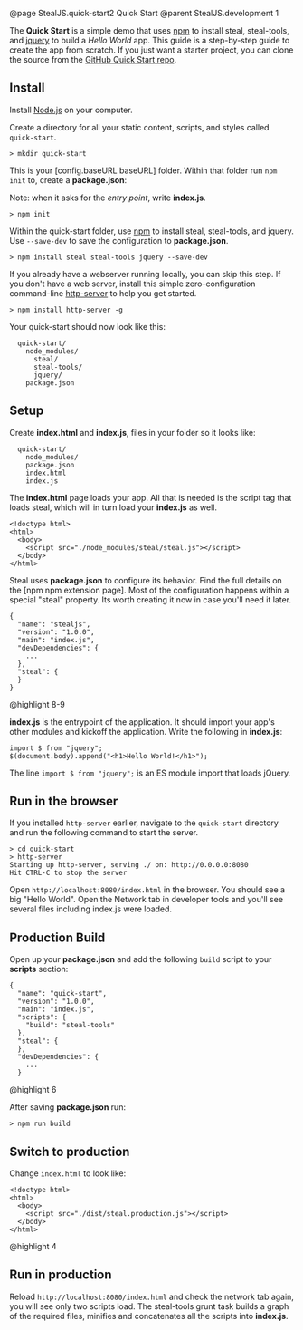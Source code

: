 @page StealJS.quick-start2 Quick Start
@parent StealJS.development 1

The __Quick Start__ is a simple demo that uses [npm](https://www.npmjs.org/) to install steal, steal-tools,
and [jquery](http://jquery.com/) to build a *Hello World* app. This guide is a step-by-step guide to create the app from scratch. If you just want a starter project, you can clone the source from the [GitHub Quick Start repo](https://github.com/stealjs/quick-start).

## Install

Install [Node.js](http://nodejs.org/) on your computer.

Create a directory for all your static content, scripts, and styles called `quick-start`.

    > mkdir quick-start

This is your [config.baseURL baseURL] folder. Within that folder run `npm init` to, create a **package.json**:

Note: when it asks for the *entry point*, write **index.js**.

    > npm init

Within the quick-start folder, use [npm](https://www.npmjs.org/) to install steal, steal-tools, and jquery. Use `--save-dev` to save the configuration to **package.json**.

	> npm install steal steal-tools jquery --save-dev

If you already have a webserver running locally, you can skip this step. If you don't have a web server, install this simple zero-configuration command-line [http-server](https://www.npmjs.com/package/http-server) to help you get started.

    > npm install http-server -g

Your quick-start should now look like this:

      quick-start/
        node_modules/
          steal/
          steal-tools/
          jquery/
        package.json

## Setup

Create **index.html** and **index.js**, files in your folder so it looks like:

      quick-start/
        node_modules/
        package.json
        index.html
        index.js

The **index.html** page loads your app. All that is needed is the script tag that loads steal, which will in turn load your **index.js** as well.

```
<!doctype html>
<html>
  <body>
	<script src="./node_modules/steal/steal.js"></script>
  </body>
</html>
```

Steal uses **package.json** to configure its behavior. Find the full details on
the [npm npm extension page]. Most of the configuration happens within
a special "steal" property. Its worth creating it now in case you'll
need it later.

```
{
  "name": "stealjs",
  "version": "1.0.0",
  "main": "index.js",
  "devDependencies": {
    ...
  },
  "steal": {
  }
}
```

@highlight 8-9


**index.js** is the entrypoint of the application. It should import your app's
other modules and kickoff the application. Write the following in **index.js**:

    import $ from "jquery";
    $(document.body).append("<h1>Hello World!</h1>");

The line `import $ from "jquery";` is an ES module import that loads jQuery.

## Run in the browser

If you installed `http-server` earlier, navigate to the `quick-start` directory and run the following command to start the server.

```
> cd quick-start
> http-server
Starting up http-server, serving ./ on: http://0.0.0.0:8080
Hit CTRL-C to stop the server
```

Open `http://localhost:8080/index.html` in the browser. You should see a big "Hello World". Open the Network tab in developer tools and you'll see several files including index.js were loaded.

## Production Build

Open up your **package.json** and add the following `build` script to your **scripts** section:

```
{
  "name": "quick-start",
  "version": "1.0.0",
  "main": "index.js",
  "scripts": {
    "build": "steal-tools"
  },
  "steal": {
  },
  "devDependencies": {
    ...
  }
```

@highlight 6

After saving **package.json** run:

    > npm run build

## Switch to production

Change `index.html` to look like:

```
<!doctype html>
<html>
  <body>
    <script src="./dist/steal.production.js"></script>
  </body>
</html>
```

@highlight 4

## Run in production

Reload `http://localhost:8080/index.html` and check the network tab again, you will see only two scripts load. The steal-tools grunt task builds a graph of the required files, minifies and concatenates all the scripts into **index.js**.
